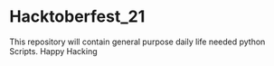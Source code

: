 # Hacktoberfest_21
This repository will contain general purpose daily life needed python Scripts. Happy Hacking
